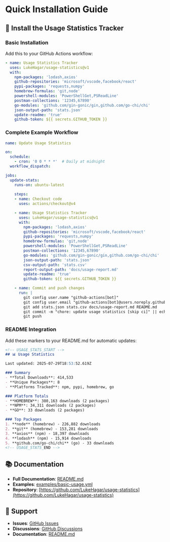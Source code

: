 # Quick Installation Guide

## 🚀 Install the Usage Statistics Tracker

### Basic Installation

Add this to your GitHub Actions workflow:

```yaml
- name: Usage Statistics Tracker
  uses: LukeHagar/usage-statistics@v1
  with:
    npm-packages: 'lodash,axios'
    github-repositories: 'microsoft/vscode,facebook/react'
    pypi-packages: 'requests,numpy'
    homebrew-formulas: 'git,node'
    powershell-modules: 'PowerShellGet,PSReadLine'
    postman-collections: '12345,67890'
    go-modules: 'github.com/gin-gonic/gin,github.com/go-chi/chi'
    json-output-path: 'stats.json'
    update-readme: 'true'
    github-token: ${{ secrets.GITHUB_TOKEN }}
```

### Complete Example Workflow

```yaml
name: Update Usage Statistics

on:
  schedule:
    - cron: '0 0 * * *'  # Daily at midnight
  workflow_dispatch:

jobs:
  update-stats:
    runs-on: ubuntu-latest
    
    steps:
    - name: Checkout code
      uses: actions/checkout@v4

    - name: Usage Statistics Tracker
      uses: LukeHagar/usage-statistics@v1
      with:
        npm-packages: 'lodash,axios'
        github-repositories: 'microsoft/vscode,facebook/react'
        pypi-packages: 'requests,numpy'
        homebrew-formulas: 'git,node'
        powershell-modules: 'PowerShellGet,PSReadLine'
        postman-collections: '12345,67890'
        go-modules: 'github.com/gin-gonic/gin,github.com/go-chi/chi'
        json-output-path: 'stats.json'
        csv-output-path: 'stats.csv'
        report-output-path: 'docs/usage-report.md'
        update-readme: 'true'
        github-token: ${{ secrets.GITHUB_TOKEN }}

    - name: Commit and push changes
      run: |
        git config user.name "github-actions[bot]"
        git config user.email "github-actions[bot]@users.noreply.github.com"
        git add stats.json stats.csv docs/usage-report.md README.md
        git commit -m "chore: update usage statistics [skip ci]" || echo "No changes to commit"
        git push
```

### README Integration

Add these markers to your README.md for automatic updates:

```markdown
<!-- USAGE_STATS_START -->
## 📊 Usage Statistics

Last updated: 2025-07-29T18:53:52.619Z

### Summary
- **Total Downloads**: 414,533
- **Unique Packages**: 8
- **Platforms Tracked**: npm, pypi, homebrew, go

### Platform Totals
- **HOMEBREW**: 380,163 downloads (2 packages)
- **NPM**: 34,311 downloads (2 packages)
- **GO**: 33 downloads (2 packages)

### Top Packages
1. **node** (homebrew) - 226,882 downloads
2. **git** (homebrew) - 153,281 downloads
3. **axios** (npm) - 18,397 downloads
4. **lodash** (npm) - 15,914 downloads
5. **github.com/go-chi/chi** (go) - 33 downloads
<!-- USAGE_STATS_END -->
```

## 📚 Documentation

- **Full Documentation**: [README.md](README.md)
- **Examples**: [examples/basic-usage.yml](examples/basic-usage.yml)
- **Repository**: [https://github.com/LukeHagar/usage-statistics](https://github.com/LukeHagar/usage-statistics)

## 🤝 Support

- **Issues**: [GitHub Issues](https://github.com/LukeHagar/usage-statistics/issues)
- **Discussions**: [GitHub Discussions](https://github.com/LukeHagar/usage-statistics/discussions)
- **Documentation**: [README.md](README.md) 